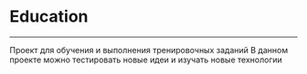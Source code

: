# Education
--------------------------
Проект для обучения и выполнения тренировочных заданий
В данном проекте можно тестировать новые идеи и изучать новые технологии
